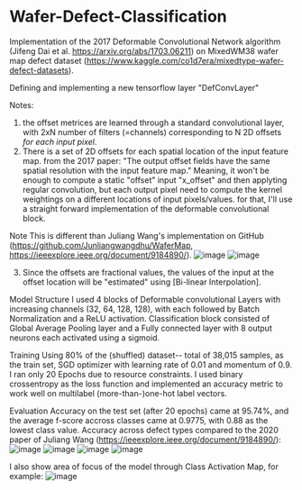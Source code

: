 # Wafer-Defect-Classification
Implementation of the 2017 Deformable Convolutional Network algorithm (Jifeng Dai et al. https://arxiv.org/abs/1703.06211) on MixedWM38 wafer map defect dataset (https://www.kaggle.com/co1d7era/mixedtype-wafer-defect-datasets).

Defining and implementing a new tensorflow layer "DefConvLayer"

Notes:
  1.   the offset metrices are learned through a standard convolutional layer, with 2xN number of filters (=channels) corresponding to N 2D offsets *for each input pixel*.
  2.   There is a set of 2D offsets for each spatial location of the input feature map. from the 2017 paper: "The output offset fields have the same spatial resolution with the    input feature map." Meaning, it won't be enough to compute a static "offset" input "x_offset" and then applyting regular convolution, but each output pixel need to compute the kernel weightings on a different locations of input pixels/values. for that, I'll use a straight forward implementation of the deformable convolutional block.

  Note This is different than Juliang Wang's implementation on GitHub (https://github.com/Junliangwangdhu/WaferMap, https://ieeexplore.ieee.org/document/9184890/).
![image](https://user-images.githubusercontent.com/96395197/151399177-b4e8dd43-1113-4be1-bfb8-d086435090a3.png)
![image](https://user-images.githubusercontent.com/96395197/151399311-73cb3b33-5a2b-47cd-9bd7-2dacffa8ac68.png)

  3.   Since the offsets are fractional values, the values of the input at the offset location will be "estimated" using [Bi-linear Interpolation].

Model Structure
I used 4 blocks of Deformable convolutional Layers with increasing channels (32, 64, 128, 128), with each followed by Batch Normalization and a ReLU activation. Classification block consisted of Global Average Pooling layer and a Fully connected layer with 8 output neurons each activated using a sigmoid.

Training
Using 80% of the (shuffled) dataset-- total of 38,015 samples, as the train set, SGD optimizer with learning rate of 0.01 and momentum of 0.9. I ran only 20 Epochs due to resource constraints.
I used binary crossentropy as the loss function and implemented an accuracy metric to work well on multilabel (more-than-)one-hot label vectors.

Evaluation
Accuracy on the test set (after 20 epochs) came at 95.74%, and the average f-score accross classes came at 0.9775, with 0.88 as the lowest class value.
Accuracy across defect types compared to the 2020 paper of Juliang Wang (https://ieeexplore.ieee.org/document/9184890/):
![image](https://user-images.githubusercontent.com/96395197/151860520-84ac7af4-b5a4-4e22-bbd1-f0ddd7b7f522.png)
![image](https://user-images.githubusercontent.com/96395197/151860537-e573b160-7f31-4d18-94c9-d0c13e3d3fe5.png)
![image](https://user-images.githubusercontent.com/96395197/151860556-e5df519b-d16e-472c-aa13-57a7a1a98d55.png)
![image](https://user-images.githubusercontent.com/96395197/151860565-78f88815-d8b3-416a-80e6-4affe2ce6a53.png)


I also show area of focus of the model through Class Activation Map, for example:
![image](https://user-images.githubusercontent.com/96395197/151860692-43d53e38-3aac-4989-b71b-777f228f021a.png)


